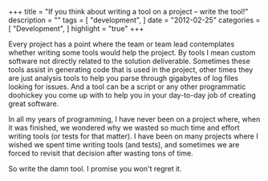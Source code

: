 +++
title = "If you think about writing a tool on a project – write the tool!"
description = ""
tags = [
    "development",
]
date = "2012-02-25"
categories = [
    "Development",
]
highlight = "true"
+++

Every project has a point where the team or team lead contemplates whether writing some tools would help the project. By tools I mean custom software not directly related to the solution deliverable. Sometimes these tools assist in generating code that is used in the project, other times they are just analysis tools to help you parse through gigabytes of log files looking for issues. And a tool can be a script or any other programmatic doohickey you come up with to help you in your day-to-day job of creating great software.

In all my years of programming, I have never been on a project where, when it was finished, we wondered why we wasted so much time and effort writing tools (or tests for that matter). I have been on many projects where I wished we spent time writing tools (and tests), and sometimes we are forced to revisit that decision after wasting tons of time.

So write the damn tool. I promise you won't regret it.
